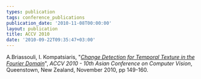 ```yaml
---
types: publication
tags: conference_publications
publication_date: '2010-11-08T00:00:00'
layout: publication
title: ACCV 2010
date: '2010-09-22T09:35:47+03:00'
---
```

<p>A.Briassouli, I. Kompatsiaris, "<em><a href="http://mklab.iti.gr/mklab_people/~abria/FT_temporaltex_ACCV.pdf" title="Judicial Publication">Change Detection for Temporal Texture in the Fourier Domain</a></em>", <i>ACCV 2010 - 10th Asian Conference on Computer Vision</i>, Queenstown, New Zealand, November 2010, pp 149-160.</p>
